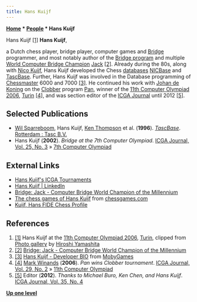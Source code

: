 ```yaml
---
title: Hans Kuijf
---
```

**[Home](Home "Home") * [People](People "People") * Hans Kuijf**

[](http://www.yss-aya.com/photo/20060525torino/Htmls/PICT0969.html) Hans Kuijf <a id="cite-note-1" href="#cite-ref-1">[1]</a>
**Hans Kuijf**,

a Dutch chess player, bridge player, computer games and [Bridge](index.php?title=Bridge&action=edit&redlink=1 "Bridge (page does not exist)") programmer, and most notably author of the [Bridge program](https://en.wikipedia.org/wiki/Computer_bridge) and multiple [World Computer Bridge Champion](https://en.wikipedia.org/wiki/Computer_bridge#World_Computer-Bridge_Championship) [Jack](https://www.game-ai-forum.org/icga-tournaments/program.php?id=257) <a id="cite-note-2" href="#cite-ref-2">[2]</a>.
Already during the 80s, along with [Nico Kuijf](index.php?title=Nico_Kuijf&action=edit&redlink=1 "Nico Kuijf (page does not exist)"), Hans Kuijf developed the Chess [databases](Databases "Databases") [NICBase](NICBase "NICBase") and [TascBase](TascBase "TascBase"). Further, Hans Kuijf was involved in the Database programming of [Chessmaster](Chessmaster "Chessmaster") 6000 and 7000 <a id="cite-note-3" href="#cite-ref-3">[3]</a>. He continued his work with [Johan de Koning](Johan_de_Koning "Johan de Koning") on the [Clobber](Clobber "Clobber") program [Pan](https://www.game-ai-forum.org/icga-tournaments/program.php?id=169), winner of the [11th Computer Olympiad 2006](11th_Computer_Olympiad#Clobber "11th Computer Olympiad"), [Turin](https://en.wikipedia.org/wiki/Turin) <a id="cite-note-4" href="#cite-ref-4">[4]</a>, and was section editor of the [ICGA Journal](ICGA_Journal "ICGA Journal") until 2012 <a id="cite-note-5" href="#cite-ref-5">[5]</a>.

## Selected Publications

- [Wil Sparreboom](Wil_Sparreboom "Wil Sparreboom"), Hans Kuijf, [Ken Thompson](Ken_Thompson "Ken Thompson") et al. (**1996**). *[TascBase](https://www.worldcat.org/title/tascbase/oclc/71522348&referer=brief_results)*. [Rotterdam : Tasc B.V.](TASC "TASC")
- Hans Kuijf (**2002**). *Bridge at the 7th Computer Olympiad*. [ICGA Journal, Vol. 25, No. 3](ICGA_Journal#25_3 "ICGA Journal") » [7th Computer Olympiad](7th_Computer_Olympiad#Bridge "7th Computer Olympiad")

## External Links

- [Hans Kuijf's ICGA Tournaments](https://www.game-ai-forum.org/icga-tournaments/person.php?id=247)
- [Hans Kuijf | LinkedIn](https://www.linkedin.com/in/hans-kuijf-7b980563/)
- [Bridge: Jack - Computer Bridge World Champion of the Millennium](http://www.jackbridge.com/eindex.htm)
- [The chess games of Hans Kuijf](http://www.chessgames.com/player/hans_kuijf.html) from [chessgames.com](http://www.chessgames.com/index.html)
- [Kuijf, Hans FIDE Chess Profile](http://ratings.fide.com/card.phtml?event=1001205)

## References

1. <a id="cite-ref-1" href="#cite-note-1">[1]</a> Hans Kuijf at the [11th Computer Olympiad 2006](11th_Computer_Olympiad#Clobber "11th Computer Olympiad"), [Turin](https://en.wikipedia.org/wiki/Turin), clipped from [Photo gallery](http://www.yss-aya.com/photo/20060525torino/index05.html) by [Hiroshi Yamashita](Hiroshi_Yamashita "Hiroshi Yamashita")
1. <a id="cite-ref-2" href="#cite-note-2">[2]</a> [Bridge: Jack - Computer Bridge World Champion of the Millennium](http://www.jackbridge.com/eindex.htm)
1. <a id="cite-ref-3" href="#cite-note-3">[3]</a> [Hans Kuijf - Developer BIO](https://www.mobygames.com/developer/sheet/view/developerId,22774/) from [MobyGames](https://en.wikipedia.org/wiki/MobyGames)
1. <a id="cite-ref-4" href="#cite-note-4">[4]</a> [Mark Winands](Mark_Winands "Mark Winands") (**2006**). *Pan wins Clobber tournament*. [ICGA Journal, Vol. 29, No. 2](ICGA_Journal#29_2 "ICGA Journal") » [11th Computer Olympiad](11th_Computer_Olympiad#Clobber "11th Computer Olympiad")
1. <a id="cite-ref-5" href="#cite-note-5">[5]</a> Editor (**2012**). *Thanks to Michael Buro, Ken Chen, and Hans Kuijf*. [ICGA Journal, Vol. 35, No. 4](ICGA_Journal#35_4 "ICGA Journal")

**[Up one level](People "People")**

